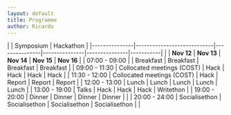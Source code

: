 ```yaml
---
layout: default
title: Programme
author: Ricardo
---
```

|               | Symposium                  | Hackathon                                                 |
|---------------|----------------------------|---------------|---------------|---------------|-----------| 
|               | **Nov 12**                     | **Nov 13**        | **Nov 14**        | **Nov 15**        | **Nov 16**    | 
| 07:00 - 09:00 |  | Breakfast     | Breakfast     | Breakfast     | Breakfast | 
| 09:00 - 11:30 | Collocated meetings (COST) | Hack          | Hack          | Hack          | Hack      | 
| 11:30 - 12:00 | Collocated meetings (COST) | Hack          | Report        | Report        | Report    | 
| 12:00 - 13:00 | Lunch                      | Lunch         | Lunch         | Lunch         | Lunch     | 
| 13:00 - 19:00 | Talks                      | Hack          | Hack          | Hack          | Writethon | 
| 19:00 - 20:00 | Dinner                     | Dinner        | Dinner        | Dinner        |           | 
| 20:00 - 24:00 | Socialisethon              | Socialisethon | Socialisethon | Socialisethon |           | 
